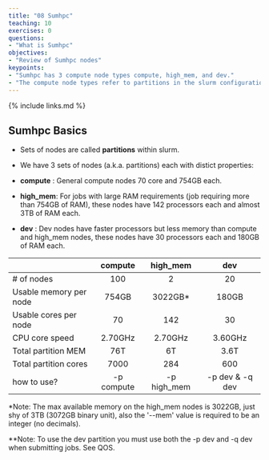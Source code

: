 ```yaml
---
title: "08 Sumhpc"
teaching: 10
exercises: 0
questions:
- "What is Sumhpc"
objectives:
- "Review of Sumhpc nodes"
keypoints:
- "Sumhpc has 3 compute node types compute, high_mem, and dev."
- "The compute node types refer to partitions in the slurm configuration."
---
```


{% include links.md %}

## Sumhpc Basics

- Sets of nodes are called **partitions** within slurm. 

- We have 3 sets of nodes (a.k.a. partitions) each with distict properties:

 - **compute** : General compute nodes 70 core and 754GB each.

 - **high_mem**: For jobs with large RAM requirements (job requiring more than 754GB of RAM), these nodes have 142 processors each and almost 3TB of RAM each.  

 - **dev** : Dev nodes have faster processors but less memory than compute and high_mem nodes,  these nodes have 30 processors each and 180GB of RAM each.  


|                        | compute    | high_mem   | dev             |
|:-----------------------|:----------:|:----------:|:---------------:|
| # of nodes             | 100        | 2          | 20              |
| Usable memory per node | 754GB      | 3022GB*    | 180GB           |
| Usable cores per node  | 70         | 142        | 30              |
| CPU core speed​​​​​​​         | 2.70GHz    | 2.70GHz    | 3.60GHz         |
| Total partition MEM    | 76T        | 6T         | 3.6T            |
| Total partition cores  | 7000       | 284        | 600             |
| how to use?            | -p compute | -p high_mem| -p dev & -q dev |

\*Note:   The max available memory on the high_mem nodes is 3022GB, just shy of 3TB (3072GB binary unit), also the '-\-mem' value is required to be an integer (no decimals). 

\**Note:   To use the dev partition you must use both the -p dev and -q dev when submitting jobs.  See QOS.